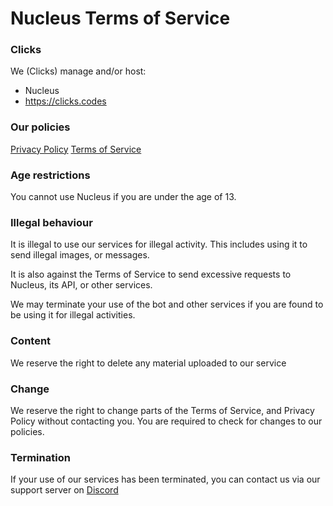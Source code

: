 # Nucleus Terms of Service

### Clicks

We (Clicks) manage and/or host:
- Nucleus
- https://clicks.codes


### Our policies

[Privacy Policy](https://clicksminuteper.github.io/policies/nucleus)
[Terms of Service](https://clicksminuteper.github.io/policies/nucleustos)


### Age restrictions

You cannot use Nucleus if you are under the age of 13.


### Illegal behaviour

It is illegal to use our services for illegal activity. This includes using it to send illegal images, or messages.

It is also against the Terms of Service to send excessive requests to Nucleus, its API, or other services.

We may terminate your use of the bot and other services if you are found to be using it for illegal activities.


### Content

We reserve the right to delete any material uploaded to our service


### Change

We reserve the right to change parts of the Terms of Service, and Privacy Policy without contacting you. You are required to check for changes to our policies.


### Termination

If your use of our services has been terminated, you can contact us via our support server on [Discord](https://discord.gg/bPaNnxe)
